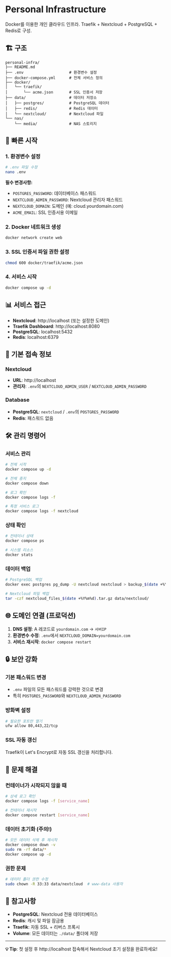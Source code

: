# Personal Infrastructure

Docker를 이용한 개인 클라우드 인프라. Traefik + Nextcloud + PostgreSQL + Redis로 구성.

## 🏗️ 구조

```
personal-infra/
├── README.md
├── .env                    # 환경변수 설정
├── docker-compose.yml      # 전체 서비스 정의
├── docker/
│   └── traefik/
│       └── acme.json       # SSL 인증서 저장
├── data/                   # 데이터 저장소
│   ├── postgres/           # PostgreSQL 데이터
│   ├── redis/              # Redis 데이터
│   └── nextcloud/          # Nextcloud 파일
└── nas/
    └── media/              # NAS 스토리지
```

## 🚀 빠른 시작

### 1. 환경변수 설정
```bash
# .env 파일 수정
nano .env
```

**필수 변경사항:**
- `POSTGRES_PASSWORD`: 데이터베이스 패스워드
- `NEXTCLOUD_ADMIN_PASSWORD`: Nextcloud 관리자 패스워드
- `NEXTCLOUD_DOMAIN`: 도메인 (예: cloud.yourdomain.com)
- `ACME_EMAIL`: SSL 인증서용 이메일

### 2. Docker 네트워크 생성
```bash
docker network create web
```

### 3. SSL 인증서 파일 권한 설정
```bash
chmod 600 docker/traefik/acme.json
```

### 4. 서비스 시작
```bash
docker compose up -d
```

## 📊 서비스 접근

- **Nextcloud**: http://localhost (또는 설정한 도메인)
- **Traefik Dashboard**: http://localhost:8080
- **PostgreSQL**: localhost:5432
- **Redis**: localhost:6379

## 🔐 기본 접속 정보

### Nextcloud
- **URL**: http://localhost
- **관리자**: `.env`의 `NEXTCLOUD_ADMIN_USER` / `NEXTCLOUD_ADMIN_PASSWORD`

### Database
- **PostgreSQL**: `nextcloud` / `.env`의 `POSTGRES_PASSWORD`
- **Redis**: 패스워드 없음

## 🛠️ 관리 명령어

### 서비스 관리
```bash
# 전체 시작
docker compose up -d

# 전체 중지
docker compose down

# 로그 확인
docker compose logs -f

# 특정 서비스 로그
docker compose logs -f nextcloud
```

### 상태 확인
```bash
# 컨테이너 상태
docker compose ps

# 시스템 리소스
docker stats
```

### 데이터 백업
```bash
# PostgreSQL 백업
docker exec postgres pg_dump -U nextcloud nextcloud > backup_$(date +%Y%m%d).sql

# Nextcloud 파일 백업
tar -czf nextcloud_files_$(date +%Y%m%d).tar.gz data/nextcloud/
```

## 🌐 도메인 연결 (프로덕션)

1. **DNS 설정**: A 레코드로 `yourdomain.com` → `서버IP`
2. **환경변수 수정**: `.env`에서 `NEXTCLOUD_DOMAIN=yourdomain.com`
3. **서비스 재시작**: `docker compose restart`

## 🔒 보안 강화

### 기본 패스워드 변경
- `.env` 파일의 모든 패스워드를 강력한 것으로 변경
- 특히 `POSTGRES_PASSWORD`와 `NEXTCLOUD_ADMIN_PASSWORD`

### 방화벽 설정
```bash
# 필요한 포트만 열기
ufw allow 80,443,22/tcp
```

### SSL 자동 갱신
Traefik이 Let's Encrypt로 자동 SSL 갱신을 처리합니다.

## 🐛 문제 해결

### 컨테이너가 시작되지 않을 때
```bash
# 상세 로그 확인
docker compose logs -f [service_name]

# 컨테이너 재시작
docker compose restart [service_name]
```

### 데이터 초기화 (주의!)
```bash
# 모든 데이터 삭제 후 재시작
docker compose down -v
sudo rm -rf data/*
docker compose up -d
```

### 권한 문제
```bash
# 데이터 폴더 권한 수정
sudo chown -R 33:33 data/nextcloud  # www-data 사용자
```

## 📝 참고사항

- **PostgreSQL**: Nextcloud 전용 데이터베이스
- **Redis**: 캐시 및 파일 잠금용
- **Traefik**: 자동 SSL + 리버스 프록시
- **Volume**: 모든 데이터는 `./data/` 폴더에 저장

---

**💡 Tip**: 첫 설정 후 http://localhost 접속해서 Nextcloud 초기 설정을 완료하세요!
